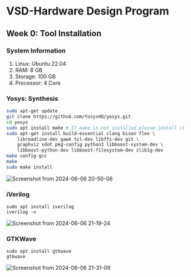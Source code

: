 # VSD-Hardware Design Program
## Week 0: Tool Installation 
### System Information
1. Linux: Ubuntu 22.04
2. RAM: 8 GB
3. Storage: 100 GB
4. Processor: 4 Core



### Yosys: Synthesis

```sh
sudo apt-get update
git clone https://github.com/YosysHQ/yosys.git
cd yosys
sudo apt install make # If make is not installed please install it
sudo apt-get install build-essential clang bison flex \
    libreadline-dev gawk tcl-dev libffi-dev git \
    graphviz xdot pkg-config python3 libboost-system-dev \
    libboost-python-dev libboost-filesystem-dev zlib1g-dev
make config-gcc
make 
sudo make install
```
![Screenshot from 2024-06-06 20-50-06](https://github.com/poudelbidhan/VSD-HDP/assets/69006235/cdb64531-ef3f-4d21-876b-dc78a66a2c56)

### iVerilog

```
sudo apt install iverilog
iverilog -v

```



![Screenshot from 2024-06-06 21-19-24](https://github.com/poudelbidhan/VSD-HDP/assets/69006235/fe6a9b25-1ce5-4b62-a794-a58204a7db8f)



### GTKWave
```
sudo apt install gtkwave
gtkwave
```
![Screenshot from 2024-06-06 21-31-09](https://github.com/poudelbidhan/VSD-HDP/assets/69006235/3591863c-a35f-4237-ba05-f542f9ca4217)




